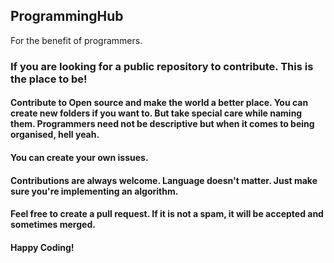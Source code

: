 ## ProgrammingHub
For the benefit of programmers.

### If you are looking for a public repository to contribute. This is the place to be!

#### Contribute to Open source and make the world a better place. You can create new folders if you want to. But take special care while naming them. Programmers need not be descriptive but when it comes to being organised, hell yeah.

#### You can create your own issues.

#### Contributions are always welcome. Language doesn't matter. Just make sure you're implementing an algorithm.

#### Feel free to create a pull request. If it is not a spam, it will be accepted and sometimes merged.

#### Happy Coding!
